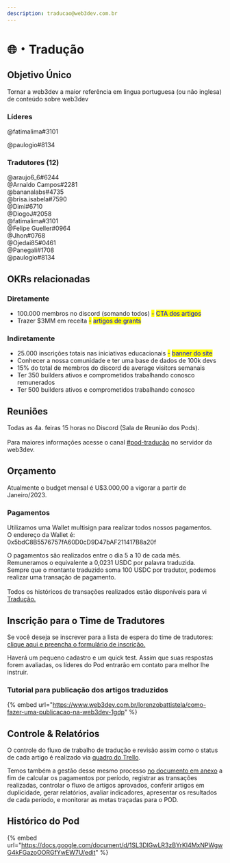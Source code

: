 ```yaml
---
description: traducao@web3dev.com.br
---
```


# 🌐・Tradução

## Objetivo Único

Tornar a web3dev a maior referência em lingua portuguesa (ou não inglesa) de conteúdo sobre web3dev

### Líderes

@fatimalima#3101

@paulogio#8134

### Tradutores (12)

@araujo6\_6#6244\
@Arnaldo Campos#2281\
@bananalabs#4735\
@brisa.isabela#7590\
@Dimi#6710\
@DiogoJ#2058\
@fatimalima#3101\
@Felipe Gueller#0964\
@Jhon#0768\
@Ojedai85#0461\
@Panegali#1708\
@paulogio#8134

## OKRs relacionadas

### Diretamente

* 100.000 membros no discord (somando todos) <mark style="color:blue;">-</mark> <mark style="color:blue;">CTA dos artigos</mark>
* Trazer $3MM em receita <mark style="color:blue;">-</mark> <mark style="color:blue;">artigos de grants</mark>

### Indiretamente

* 25.000 inscrições totais nas iniciativas educacionais <mark style="color:blue;">-</mark> <mark style="color:blue;">banner do site</mark>
* Conhecer a nossa comunidade e ter uma base de dados de 100k devs
* 15% do total de membros do discord de average visitors semanais
* Ter 350 builders ativos e comprometidos trabalhando conosco remunerados&#x20;
* Ter 500 builders ativos e comprometidos trabalhando conosco

## Reuniões

Todas as 4a. feiras 15 horas no Discord (Sala de Reunião dos Pods).\
\
Para maiores informações acesse o canal [#pod-tradução](https://discord.gg/Gp9Ha4DQQJ) no servidor da web3dev.

## Orçamento

Atualmente o budget mensal é U$3.000,00 a vigorar a partir de Janeiro/2023.

### Pagamentos

Utilizamos uma Wallet multisign para realizar todos nossos pagamentos.\
O endereço da Wallet é: 0x5bdC8B5576757fA60D0cD9D47bAF211417B8a20f

O pagamentos são realizados entre o dia 5 a 10 de cada mês.\
Remuneramos o equivalente a 0,0231 USDC por palavra traduzida.\
Sempre que o montante traduzido soma 100 USDC por tradutor, podemos realizar uma transação de pagamento.\
\
Todos os históricos de transações realizados estão disponíveis para vi[ Tradução.](https://gnosis-safe.io/app/matic:0x5bdC8B5576757fA60D0cD9D47bAF211417B8a20f/transactions/history)

## Inscrição para o Time de Tradutores

Se você deseja se inscrever para a lista de espera do time de tradutores: [clique aqui e preencha o formulário de inscrição.](https://docs.google.com/forms/d/e/1FAIpQLSd5k719FWqzMGPx8DZSy4I5U6FEcRzN7l9--x1cq6hYnFJ8gQ/viewform)&#x20;

Haverá um pequeno cadastro e um quick test. Assim que suas respostas forem avaliadas, os líderes do Pod entrarão em contato para melhor lhe instruir.

### Tutorial para publicação dos artigos traduzidos

{% embed url="https://www.web3dev.com.br/lorenzobattistela/como-fazer-uma-publicacao-na-web3dev-1gdp" %}

## Controle & Relatórios

O controle do fluxo de trabalho de tradução e revisão assim como o status de cada artigo é realizado via [quadro do Trello](https://trello.com/b/trhPXGV5/translations).

Temos também a gestão desse mesmo processo [no documento em anexo](https://docs.google.com/spreadsheets/d/1bOpQc8de6phDiuTxVfqiRw8l2-SYSz7lyXU8ZiY8im8/edit?usp=sharing) a fim de calcular os pagamentos por período, registrar as transações realizadas, controlar o fluxo de artigos aprovados, conferir artigos em duplicidade, gerar relatórios, avaliar indicadores, apresentar os resultados de cada período, e monitorar as metas traçadas para o POD.

## Histórico do Pod

{% embed url="https://docs.google.com/document/d/1SL3DlGwLR3zBYrKl4MxNPWgwG4kFGazoOORGfYwEW7U/edit" %}

